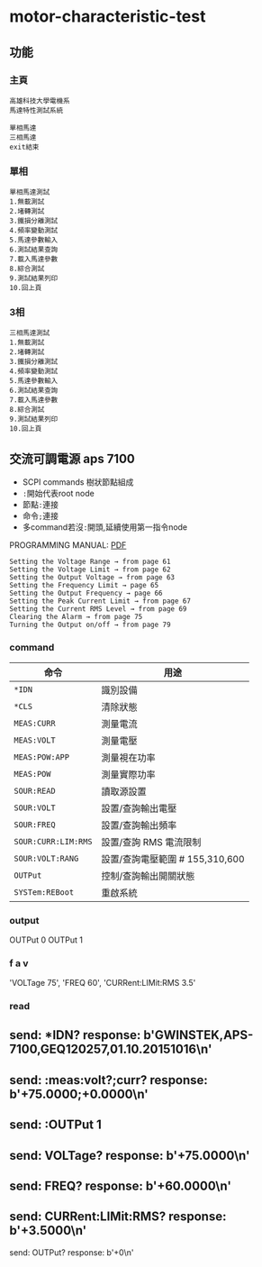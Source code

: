 # motor-characteristic-test

## 功能

### 主頁
```
高雄科技大學電機系
馬達特性測試系統

單相馬達
三相馬達
exit結束
```

### 單相
```
單相馬達測試
1.無載測試
2.堵轉測試
3.鐵損分離測試
4.頻率變動測試
5.馬達參數輸入
6.測試結果查詢
7.載入馬達參數
8.綜合測試
9.測試結果列印
10.回上頁
```

### 3相
```
三相馬達測試
1.無載測試
2.堵轉測試
3.鐵損分離測試
4.頻率變動測試
5.馬達參數輸入
6.測試結果查詢
7.載入馬達參數
8.綜合測試
9.測試結果列印
10.回上頁
```



## 交流可調電源 aps 7100
* SCPI commands 樹狀節點組成
* `:`開始代表root node
* 節點`:`連接
* 命令`;`連接
* 多command若沒`:`開頭,延續使用第一指令node

PROGRAMMING MANUAL: [PDF](https://www.gwinstek.com/en-global/products/downloadSeriesDownNew/8395/562)
```
Setting the Voltage Range → from page 61
Setting the Voltage Limit → from page 62
Setting the Output Voltage → from page 63
Setting the Frequency Limit → page 65
Setting the Output Frequency → page 66
Setting the Peak Current Limit → from page 67
Setting the Current RMS Level → from page 69
Clearing the Alarm → from page 75
Turning the Output on/off → from page 79
```
### command 

| 命令 | 用途 |
|------|------|
| `*IDN` | 識別設備 |
| `*CLS` | 清除狀態 |
| `MEAS:CURR` | 測量電流 |
| `MEAS:VOLT` | 測量電壓 |
| `MEAS:POW:APP` | 測量視在功率 |
| `MEAS:POW` | 測量實際功率 |
| `SOUR:READ` | 讀取源設置 |
| `SOUR:VOLT` | 設置/查詢輸出電壓 |
| `SOUR:FREQ` | 設置/查詢輸出頻率 |
| `SOUR:CURR:LIM:RMS` | 設置/查詢 RMS 電流限制 |
| `SOUR:VOLT:RANG` | 設置/查詢電壓範圍 # 155,310,600 |
| `OUTPut` | 控制/查詢輸出開關狀態 |
| `SYSTem:REBoot` | 重啟系統 |

### output
OUTPut 0
OUTPut 1

### f a v 
'VOLTage 75',
'FREQ 60',
'CURRent:LIMit:RMS 3.5'


### read 
send: *IDN?
response: b'GWINSTEK,APS-7100,GEQ120257,01.10.20151016\n'
-------------------
send: :meas:volt?;curr?
response: b'+75.0000;+0.0000\n'
-------------------
send: :OUTPut 1
-------------------
send: VOLTage?
response: b'+75.0000\n'
-------------------
send: FREQ?
response: b'+60.0000\n'
-------------------
send: CURRent:LIMit:RMS?
response: b'+3.5000\n'
-------------------
send: OUTPut?
response: b'+0\n'


